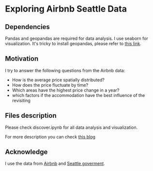 # Exploring Airbnb Seattle Data

## Dependencies
Pandas and geopandas are required for data analysis. I use seaborn for visualization. It's tricky to install geopandas, please refer to [this link](
https://geopandas.org/en/stable/getting_started/install.html).

## Motivation
I try to answer the following questions from the Airbnb data:
- How is the average price spatially distributed?
- How does the price fluctuate by time?
- Which areas have the highest price change in a year?
- which factors if the accommodation have the best influence of the revisiting

## Files description
Please check discover.ipynb for all data analysis and visualization.

For more description you can check [this blog](https://medium.com/@comprehensiom/exploring-airbnb-seattle-data-8603eac3880a) 

## Acknowledge
I use the data from [Airbnb](https://www.kaggle.com/airbnb/seattle/data) and [Seattle goverment](https://data.seattle.gov/browse/select_dataset?tags=boundaries).

